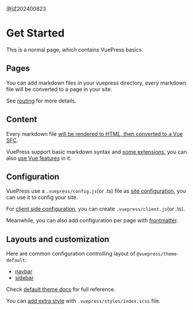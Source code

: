 测试202400823

# Get Started

This is a normal page, which contains VuePress basics.

## Pages

You can add markdown files in your vuepress directory, every markdown file will be converted to a page in your site.

See [routing][] for more details.

## Content

Every markdown file [will be rendered to HTML, then converted to a Vue SFC][content].

VuePress support basic markdown syntax and [some extensions][synatex-extensions], you can also [use Vue features][vue-feature] in it.

## Configuration

VuePress use a `.vuepress/config.js`(or .ts) file as [site configuration][config], you can use it to config your site.

For [client side configuration][client-config], you can create `.vuepress/client.js`(or .ts).

Meanwhile, you can also add configuration per page with [frontmatter][].

## Layouts and customization

Here are common configuration controlling layout of `@vuepress/theme-default`:

- [navbar][]
- [sidebar][]

Check [default theme docs][default-theme] for full reference.

You can [add extra style][style] with `.vuepress/styles/index.scss` file.

[routing]: https://vuejs.press/guide/page.html#routing
[content]: https://vuejs.press/guide/page.html#content
[synatex-extensions]: https://vuejs.press/guide/markdown.html#syntax-extensions
[vue-feature]: https://vuejs.press/guide/markdown.html#using-vue-in-markdown
[config]: https://vuejs.press/guide/configuration.html#client-config-file
[client-config]: https://vuejs.press/guide/configuration.html#client-config-file
[frontmatter]: https://vuejs.press/guide/page.html#frontmatter
[navbar]: https://vuejs.press/reference/default-theme/config.html#navbar
[sidebar]: https://vuejs.press/reference/default-theme/config.html#sidebar
[default-theme]: https://vuejs.press/reference/default-theme/
[style]: https://vuejs.press/reference/default-theme/styles.html#style-file
